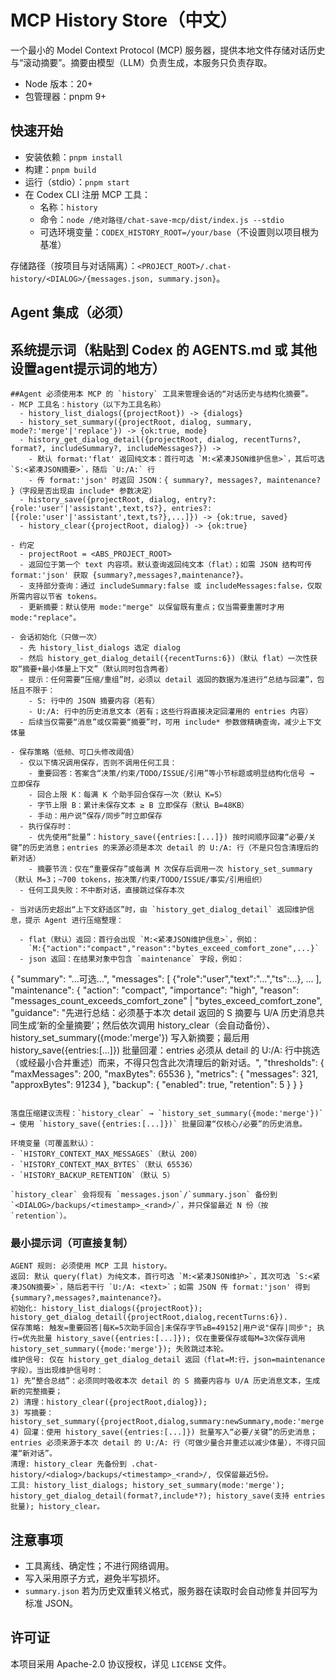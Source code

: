 # MCP History Store（中文）

一个最小的 Model Context Protocol (MCP) 服务器，提供本地文件存储对话历史与“滚动摘要”。摘要由模型（LLM）负责生成，本服务只负责存取。

- Node 版本：20+
- 包管理器：pnpm 9+

## 快速开始
- 安装依赖：`pnpm install`
- 构建：`pnpm build`
- 运行（stdio）：`pnpm start`
- 在 Codex CLI 注册 MCP 工具：
  - 名称：`history`
  - 命令：`node /绝对路径/chat-save-mcp/dist/index.js --stdio`
  - 可选环境变量：`CODEX_HISTORY_ROOT=/your/base`（不设置则以项目根为基准）

存储路径（按项目与对话隔离）：`<PROJECT_ROOT>/.chat-history/<DIALOG>/{messages.json, summary.json}`。

## Agent 集成（必须）

## 系统提示词（粘贴到 Codex 的 AGENTS.md 或 其他设置agent提示词的地方）
```text
##Agent 必须使用本 MCP 的 `history` 工具来管理会话的“对话历史与结构化摘要”。
- MCP 工具名：history（以下为工具名称）
  - history_list_dialogs({projectRoot}) -> {dialogs}
  - history_set_summary({projectRoot, dialog, summary, mode?:'merge'|'replace'}) -> {ok:true, mode}
  - history_get_dialog_detail({projectRoot, dialog, recentTurns?, format?, includeSummary?, includeMessages?}) ->
    - 默认 format:'flat' 返回纯文本：首行可选 `M:<紧凑JSON维护信息>`，其后可选 `S:<紧凑JSON摘要>`，随后 `U:/A:` 行
    - 传 format:'json' 时返回 JSON：{ summary?, messages?, maintenance? }（字段是否出现由 include* 参数决定）
  - history_save({projectRoot, dialog, entry?:{role:'user'|'assistant',text,ts?}, entries?:[{role:'user'|'assistant',text,ts?},...]}) -> {ok:true, saved}
  - history_clear({projectRoot, dialog}) -> {ok:true}

- 约定
  - projectRoot = <ABS_PROJECT_ROOT>
  - 返回位于第一个 text 内容项。默认查询返回纯文本（flat）；如需 JSON 结构可传 format:'json' 获取 {summary?,messages?,maintenance?}。
  - 支持部分查询：通过 includeSummary:false 或 includeMessages:false，仅取所需内容以节省 tokens。
  - 更新摘要：默认使用 mode:"merge" 以保留既有重点；仅当需要重置时才用 mode:"replace"。

- 会话初始化（只做一次）
  - 先 history_list_dialogs 选定 dialog
  - 然后 history_get_dialog_detail({recentTurns:6})（默认 flat）一次性获取“摘要+最小体量上下文”（默认同时包含两者）
  - 提示：任何需要“压缩/重组”时，必须以 detail 返回的数据为准进行“总结与回灌”，包括且不限于：
    - S: 行中的 JSON 摘要内容（若有）
    - U:/A: 行中的历史消息文本（若有；这些行将直接决定回灌用的 entries 内容）
  - 后续当仅需要“消息”或仅需要“摘要”时，可用 include* 参数做精确查询，减少上下文体量

- 保存策略（低频、可口头修改阈值）
  - 仅以下情况调用保存，否则不调用任何工具：
    - 重要回答：答案含“决策/约束/TODO/ISSUE/引用”等小节标题或明显结构化信号 → 立即保存
    - 回合上限 K：每满 K 个助手回合保存一次（默认 K=5）
    - 字节上限 B：累计未保存文本 ≥ B 立即保存（默认 B=48KB）
    - 手动：用户说“保存/同步”时立即保存
  - 执行保存时：
    - 优先使用“批量”：history_save({entries:[...]}) 按时间顺序回灌“必要/关键”的历史消息；entries 的来源必须是本次 detail 的 U:/A: 行（不是只包含清理后的新对话）
    - 摘要节流：仅在“重要保存”或每满 M 次保存后调用一次 history_set_summary（默认 M=3；~700 tokens，按决策/约束/TODO/ISSUE/事实/引用组织）
  - 任何工具失败：不中断对话，直接跳过保存本次

- 当对话历史超出“上下文舒适区”时，由 `history_get_dialog_detail` 返回维护信息，提示 Agent 进行压缩整理：

  - flat（默认）返回：首行会出现 `M:<紧凑JSON维护信息>`，例如：
    `M:{"action":"compact","reason":"bytes_exceed_comfort_zone",...}`
  - json 返回：在结果对象中包含 `maintenance` 字段，例如：
  ```
  {
    "summary": "...可选...",
    "messages": [ {"role":"user","text":"...","ts":...}, ... ],
    "maintenance": {
      "action": "compact",
      "importance": "high",
      "reason": "messages_count_exceeds_comfort_zone" | "bytes_exceed_comfort_zone",
      "guidance": "先进行总结：必须基于本次 detail 返回的 S 摘要与 U/A 历史消息共同生成‘新的全量摘要’；然后依次调用 history_clear（会自动备份）、history_set_summary({mode:'merge'}) 写入新摘要；最后用 history_save({entries:[...]}) 批量回灌：entries 必须从 detail 的 U:/A: 行中挑选（或经最小合并重述）而来，不得只包含此次清理后的新对话。",
      "thresholds": { "maxMessages": 200, "maxBytes": 65536 },
      "metrics": { "messages": 321, "approxBytes": 91234 },
      "backup": { "enabled": true, "retention": 5 }
    }
  }
  ```

  落盘压缩建议流程：`history_clear` → `history_set_summary({mode:'merge'})` → 使用 `history_save({entries:[...]})` 批量回灌“仅核心/必要”的历史消息。

  环境变量（可覆盖默认）：
  - `HISTORY_CONTEXT_MAX_MESSAGES`（默认 200）
  - `HISTORY_CONTEXT_MAX_BYTES`（默认 65536）
  - `HISTORY_BACKUP_RETENTION`（默认 5）

`history_clear` 会将现有 `messages.json`/`summary.json` 备份到 `<DIALOG>/backups/<timestamp>_<rand>/`，并只保留最近 N 份（按 `retention`）。  
```

### 最小提示词（可直接复制）
```text
AGENT 规则: 必须使用 MCP 工具 history。
返回: 默认 query(flat) 为纯文本，首行可选 `M:<紧凑JSON维护>`，其次可选 `S:<紧凑JSON摘要>`，随后若干行 `U:/A: <text>`；如需 JSON 传 format:'json' 得到 {summary?,messages?,maintenance?}。
初始化: history_list_dialogs({projectRoot}); history_get_dialog_detail({projectRoot,dialog,recentTurns:6}).
保存策略: 触发=重要回答|每K=5次助手回合|未保存字节≥B=49152|用户说"保存|同步"; 执行=优先批量 history_save({entries:[...]}); 仅在重要保存或每M=3次保存调用 history_set_summary({mode:'merge'}); 失败跳过本轮。
维护信号: 仅在 history_get_dialog_detail 返回（flat=M:行，json=maintenance 字段）。当出现维护信号时：
1) 先“整合总结”：必须同时吸收本次 detail 的 S 摘要内容与 U/A 历史消息文本，生成新的完整摘要；
2) 清理：history_clear({projectRoot,dialog});
3) 写摘要：history_set_summary({projectRoot,dialog,summary:newSummary,mode:'merge'});
4) 回灌：使用 history_save({entries:[...]}) 批量写入“必要/关键”的历史消息；entries 必须来源于本次 detail 的 U:/A: 行（可做少量合并重述以减少体量），不得只回灌“新对话”。
清理: history_clear 先备份到 .chat-history/<dialog>/backups/<timestamp>_<rand>/, 仅保留最近5份。
工具: history_list_dialogs; history_set_summary(mode:'merge'); history_get_dialog_detail(format?,include*?); history_save(支持 entries 批量); history_clear。
```

## 注意事项
- 工具离线、确定性；不进行网络调用。
- 写入采用原子方式，避免半写损坏。
- `summary.json` 若为历史双重转义格式，服务器在读取时会自动修复并回写为标准 JSON。

## 许可证
本项目采用 Apache-2.0 协议授权，详见 `LICENSE` 文件。
